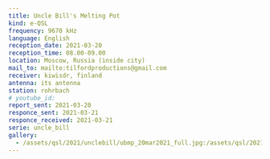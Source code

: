 ```yaml
---
title: Uncle Bill's Melting Pot
kind: e-QSL
frequency: 9670 kHz
language: English
reception_date: 2021-03-20
reception_time: 08.00-09.00
location: Moscow, Russia (inside city)
mail_to: mailto:tilfordproductions@gmail.com
receiver: kiwisdr, finland
antenna: its antenna
station: rohrbach
# youtube_id:  
report_sent: 2021-03-20
responce_sent: 2021-03-21
responce_received: 2021-03-21
serie: uncle_bill
gallery:
  - /assets/qsl/2021/unclebill/ubmp_20mar2021_full.jpg:/assets/qsl/2021/unclebill/ubmp_20mar2021_small.jpg
---
```

